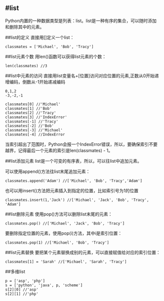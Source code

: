 #list
---------------
Python内置的一种数据类型是列表：list。list是一种有序的集合，可以随时添加和删除其中的元素。

##list的定义
直接用[]定义一个list：

    classmates = ['Michael', 'Bob', 'Tracy']

##list元素个数
用len()函数可以获得list元素的个数：

    len(classmates) //3

##list中元素的访问
直接用list变量名+\[位置\]访问对应位置的元素,正数从0开始递增编码，倒数从-1开始递减编码

    0,1,2
    -3,-2,-1

    classmates[0] //'Michael'
    classmates[1] //'Bob'
    classmates[2] //'Tracy'
    classmates[3] //'IndexError'
    classmates[-1] //'Tracy'
    classmates[-2] //'Bob'
    classmates[-3] //'Michael'
    classmates[-4] //IndexError

当索引超出了范围时，Python会报一个IndexError错误，所以，要确保索引不要越界，记得最后一个元素的索引是len(classmates) - 1。

##list添加元素
list是一个可变的有序表，所以，可以往list中追加元素。

可以使用append()方法往list末尾追加元素：

    classmates.append('Adam') //['Michael', 'Bob', 'Tracy','Adam']

也可以用insert()方法把元素插入到指定的位置，比如索引号为1的位置

    classmates.insert(1,'Jack') //['Michael', 'Jack', 'Bob', 'Tracy', 'Adam']

##list删除元素
使用pop()方法可以删除list末尾的元素：
    
    classmates.pop() //['Michael', 'Jack', 'Bob', 'Tracy']

要删除指定位置的元素，使用pop(i)方法，其中i是索引位置：
    
    classmates.pop(1) //['Michael', 'Bob', 'Tracy']

##list元素替换
要把某个元素替换成别的元素，可以直接赋值给对应的索引位置：

    classmates[1] = 'Sarah' //['Michael', 'Sarah', 'Tracy']

##多维list

    p = ['asp', 'php']
    s = ['python', 'java', p, 'scheme']
    s[2][0] //'asp'
    s[2][1] //'php'




